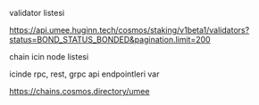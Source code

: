 validator listesi

https://api.umee.huginn.tech/cosmos/staking/v1beta1/validators?status=BOND_STATUS_BONDED&pagination.limit=200


chain icin node listesi

icinde rpc, rest, grpc api endpointleri var

https://chains.cosmos.directory/umee
